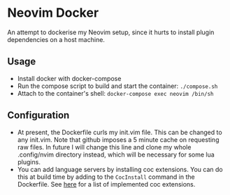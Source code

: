 # Neovim Docker
An attempt to dockerise my Neovim setup, since it hurts to install plugin
dependencies on a host machine. 

## Usage
- Install docker with docker-compose
- Run the compose script to build and start the container: `./compose.sh`
- Attach to the container's shell: `docker-compose exec neovim /bin/sh`

## Configuration
- At present, the Dockerfile curls my init.vim file. This can be changed to any
  init.vim. Note that github imposes a 5 minute cache on requesting raw files.
  In future I will change this line and clone my whole .config/nvim directory
  instead, which will be necessary for some lua plugins.
- You can add language servers by installing coc extensions. You can do this at build time by adding to the `CocInstall` command in the Dockerfile. See [here](https://github.com/neoclide/coc.nvim/wiki/Using-coc-extensions#implemented-coc-extensions) for a list of implemented coc extensions. 

